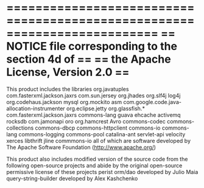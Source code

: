    =========================================================================
   ==  NOTICE file corresponding to the section 4d of                     ==
   ==  the Apache License, Version 2.0                                    ==
   =========================================================================

This product includes the libraries
  org.javatuples
  com.fasterxml.jackson.jaxrs
  com.sun.jersey
  org.jhades
  org.slf4j
  log4j
  org.codehaus.jackson
  mysql
  org.mockito
  asm
  com.google.code.java-allocation-instrumenter
  org.eclipse.jetty
  org.glassfish.*
  com.fasterxml.jackson.jaxrs
  commons-lang
  guava
  ehcache
  activemq
  rocksdb
  com.jamonapi
  oro
  org.hamcrest
  Avro 
  commons-codec
  commons-collections
  commons-dbcp
  commons-httpclient
  commons-io
  commons-lang
  commons-logging
  commons-pool
  catalina-ant
  servlet-api
  velocity
  xerces
  libthrift
  jline
  commmons-io
  all of which are software developed by The Apache Software Foundation (http://www.apache.org/)
  
  
This product also includes modified version of the source code from the following open-source projects and abide by the original open-source permissive license of these projects 
  perist orm/dao developed by Julio Maia
  query-string-builder developed by Alex Kashchenko
  	  
